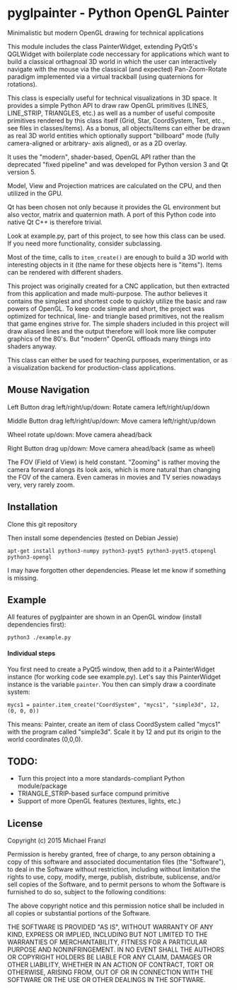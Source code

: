 # pyglpainter - Python OpenGL Painter

Minimalistic but modern OpenGL drawing for technical applications

This module includes the class PainterWidget, extending
PyQt5's QGLWidget with boilerplate code neccessary
for applications which want to build a classical orthagnoal 3D world
in which the user can interactively navigate with the mouse via the
classical (and expected) Pan-Zoom-Rotate paradigm implemented via a
virtual trackball (using quaternions for rotations).

This class is especially useful for technical visualizations in 3D
space. It provides a simple Python API to draw raw OpenGL primitives
(LINES, LINE_STRIP, TRIANGLES, etc.) as well as a number of useful
composite primitives rendered by this class itself (Grid, Star,
CoordSystem, Text, etc., see files in classes/items). As a bonus,
all objects/items can either be drawn as real 3D world entities which
optionally support "billboard" mode (fully camera-aligned or arbitrary-
axis aligned), or as a 2D overlay.

It uses the "modern", shader-based, OpenGL API rather than the
deprecated "fixed pipeline" and was developed for Python version 3
and Qt version 5.

Model, View and Projection matrices are calculated on the CPU, and
then utilized in the GPU.

Qt has been chosen not only because it provides the GL environment
but also vector, matrix and quaternion math. A port of this Python
code into native Qt C++ is therefore trivial.

Look at example.py, part of this project, to see how this class can
be used. If you need more functionality, consider subclassing.

Most of the time, calls to `item_create()` are enough to build a 3D
world with interesting objects in it (the name for these objects here
is "items"). Items can be rendered with different shaders.

This project was originally created for a CNC application, but then
extracted from this application and made multi-purpose. The author
believes it contains the simplest and shortest code to quickly utilize
the basic and raw powers of OpenGL. To keep code simple and short, the
project was optimized for technical, line- and triangle based
primitives, not the realism that game engines strive for. The simple
shaders included in this project will draw aliased lines and the
output therefore will look more like computer graphics of the 80's.
But "modern" OpenGL offloads many things into shaders anyway.

This class can either be used for teaching purposes, experimentation,
or as a visualization backend for production-class applications.

## Mouse Navigation

Left Button drag left/right/up/down: Rotate camera left/right/up/down

Middle Button drag left/right/up/down: Move camera left/right/up/down

Wheel rotate up/down: Move camera ahead/back

Right Button drag up/down: Move camera ahead/back (same as wheel)

The FOV (Field of View) is held constant. "Zooming" is rather moving
the camera forward alongs its look axis, which is more natural than
changing the FOV of the camera. Even cameras in movies and TV series
nowadays very, very rarely zoom.

## Installation

Clone this git repository

Then install some dependencies (tested on Debian Jessie)

    apt-get install python3-numpy python3-pyqt5 python3-pyqt5.qtopengl python3-opengl
    
I may have forgotten other dependencies. Please let me know if something is missing.


## Example

All features of pyglpainter are shown in an OpenGL window (install dependencies
first):

    python3 ./example.py
    
#### Individual steps

You first need to create a PyQt5 window, then add to it a PainterWidget
instance (for working code see example.py). Let's say this PainterWidget
instance is the variable `painter`. You then can simply draw a coordinate system:

    mycs1 = painter.item_create("CoordSystem", "mycs1", "simple3d", 12, (0, 0, 0))
    
This means: Painter, create an item of class CoordSystem called "mycs1"
with the program called "simple3d". Scale it by 12 and put its origin to
the world coordinates (0,0,0).
    

## TODO:

* Turn this project into a more standards-compliant Python module/package
* TRIANGLE_STRIP-based surface compund primitive
* Support of more OpenGL features (textures, lights, etc.)

## License

Copyright (c) 2015 Michael Franzl

Permission is hereby granted, free of charge, to any person obtaining a copy of this software and associated documentation files (the "Software"), to deal in the Software without restriction, including without limitation the rights to use, copy, modify, merge, publish, distribute, sublicense, and/or sell copies of the Software, and to permit persons to whom the Software is furnished to do so, subject to the following conditions:

The above copyright notice and this permission notice shall be included in all copies or substantial portions of the Software.

THE SOFTWARE IS PROVIDED "AS IS", WITHOUT WARRANTY OF ANY KIND, EXPRESS OR IMPLIED, INCLUDING BUT NOT LIMITED TO THE WARRANTIES OF MERCHANTABILITY, FITNESS FOR A PARTICULAR PURPOSE AND NONINFRINGEMENT. IN NO EVENT SHALL THE AUTHORS OR COPYRIGHT HOLDERS BE LIABLE FOR ANY CLAIM, DAMAGES OR OTHER LIABILITY, WHETHER IN AN ACTION OF CONTRACT, TORT OR OTHERWISE, ARISING FROM, OUT OF OR IN CONNECTION WITH THE SOFTWARE OR THE USE OR OTHER DEALINGS IN THE SOFTWARE.